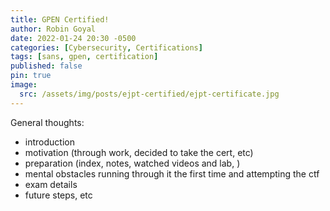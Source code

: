 ```yaml
---
title: GPEN Certified!
author: Robin Goyal
date: 2022-01-24 20:30 -0500
categories: [Cybersecurity, Certifications]
tags: [sans, gpen, certification]
published: false
pin: true
image:
  src: /assets/img/posts/ejpt-certified/ejpt-certificate.jpg
---
```


General thoughts:
- introduction
- motivation (through work, decided to take the cert, etc)
- preparation (index, notes, watched videos and lab, )
- mental obstacles running through it the first time and attempting the ctf
- exam details
- future steps, etc
